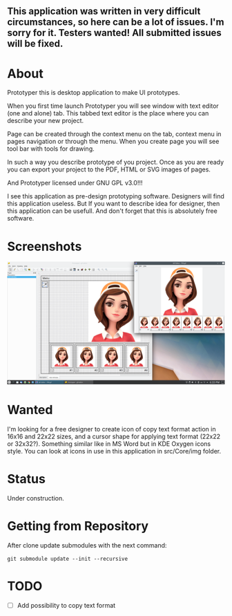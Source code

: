 ## This application was written in very difficult circumstances, so here can be a lot of issues. I'm sorry for it. Testers wanted! All submitted issues will be fixed.

# About

Prototyper this is desktop application to make UI prototypes.

When you first time launch Prototyper you will see window with text editor (one and alone)
tab. This tabbed text editor is the place where you can describe
your new project.

Page can be created through the context menu on the tab, context menu in pages navigation
or through the menu. When you create page you will see tool bar with tools for drawing.

In such a way you describe prototype of you project. Once as you are ready
you can export your project to the PDF, HTML or SVG images of pages.

And Prototyper licensed under GNU GPL v3.0!!!

I see this application as pre-design prototyping software. Designers will find
this application useless. But If you want to describe idea for designer, then
this application can be usefull. And don't forget that this is absolutely free
software.

# Screenshots

![](doc/img/Screenshot_20200814_183334.png)

# Wanted

I'm looking for a free designer to create icon of copy text format action
in 16x16 and 22x22 sizes, and a cursor shape for applying text format (22x22 or 32x32?).
Something similar like in MS Word but in KDE Oxygen icons style. You can look
at icons in use in this application in src/Core/img folder.

# Status

Under construction.

# Getting from Repository

After clone update submodules with the next command:

```
git submodule update --init --recursive
```

# TODO

 - [ ] Add possibility to copy text format
